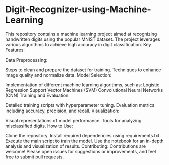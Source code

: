 # Digit-Recognizer-using-Machine-Learning
This repository contains a machine learning project aimed at recognizing handwritten digits using the popular MNIST dataset. The project leverages various algorithms to achieve high accuracy in digit classification.
Key Features:

Data Preprocessing:

Steps to clean and prepare the dataset for training.
Techniques to enhance image quality and normalize data.
Model Selection:

Implementation of different machine learning algorithms, such as:
Logistic Regression
Support Vector Machines (SVM)
Convolutional Neural Networks (CNN)
Training and Evaluation:

Detailed training scripts with hyperparameter tuning.
Evaluation metrics including accuracy, precision, and recall.
Visualization:

Visual representations of model performance.
Tools for analyzing misclassified digits.
How to Use:

Clone the repository.
Install required dependencies using requirements.txt.
Execute the main script to train the model.
Use the notebook for an in-depth analysis and visualization of results.
Contributing: Contributions are welcome! Please open issues for suggestions or improvements, and feel free to submit pull requests.

